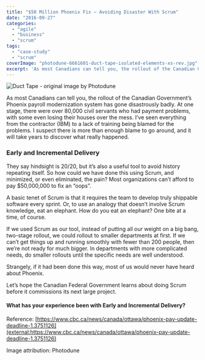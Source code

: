 ```yaml
---
title: "$50 Million Phoenix Fix – Avoiding Disaster With Scrum"
date: "2016-09-27"
categories: 
  - "agile"
  - "business"
  - "scrum"
tags: 
  - "case-study"
  - "scrum"
coverImage: "photodune-6661601-duct-tape-isolated-elements-xs-rev.jpg"
excerpt: 'As most Canadians can tell you, the rollout of the Canadian Government’s Phoenix payroll'
---
```


![Duct Tape - original image by Photodune](src/content/blog/50-million-phoenix-fix-avoiding-disaster-with-scrum/images/photodune-6661601-duct-tape-isolated-elements-xs-rev.jpg)

As most Canadians can tell you, the rollout of the Canadian Government’s Phoenix payroll modernization system has gone disastrously badly. At one stage, there were over 80,000 civil servants who had payment problems, with some even losing their houses over the mess. I’ve seen everything from the contractor (IBM) to a lack of training being blamed for the problems. I suspect there is more than enough blame to go around, and it will take years to discover what really happened.

### Early and Incremental Delivery

They say hindsight is 20/20, but it’s also a useful tool to avoid history repeating itself. So how could we have done this using Scrum, and minimized, or even eliminated, the pain? Most organizations can’t afford to pay $50,000,000 to fix an “oops”.

A basic tenet of Scrum is that it requires the team to develop truly shippable software every sprint. Or, to use an analogy that doesn’t involve Scrum knowledge, eat an elephant. How do you eat an elephant? One bite at a time, of course.

If we used Scrum as our tool, instead of putting all our weight on a big bang, two-stage rollout, we could rollout to smaller departments at first. If we can’t get things up and running smoothly with fewer than 200 people, then we’re not ready for much bigger. In departments with more complicated needs, do smaller rollouts until the specific needs are well understood.

Strangely, if it had been done this way, most of us would never have heard about Phoenix.

Let’s hope the Canadian Federal Government learns about doing Scrum before it commissions its next large project.

#### What has your experience been with Early and Incremental Delivery?

Reference: [https://www.cbc.ca/news/canada/ottawa/phoenix-pay-update-deadline-1.3751126](external:https://www.cbc.ca/news/canada/ottawa/phoenix-pay-update-deadline-1.3751126)

Image attribution: Photodune

